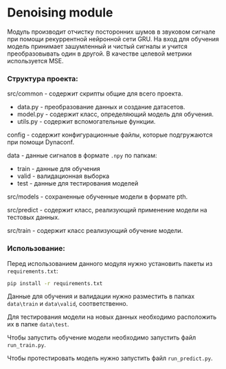 # Denoising module

Модуль производит отчистку посторонних шумов в звуковом сигнале при помощи рекуррентной нейронной сети GRU. На вход для обучения модель принимает зашумленный и чистый сигналы и учится преобразовывать один в другой. В качестве целевой метрики используется MSE.

### Структура проекта:
src/common - содержит скрипты общие для всего проекта.
* data.py - преобразование данных и создание датасетов.
* model.py - содержит класс, определяющий модель для обучения.
* utils.py - содержит вспомогательные функции.

config - содержит конфигурационные файлы, которые подгружаются при помощи Dynaconf.

data - данные сигналов в формате ```.npy``` по папкам:
* train - данные для обучения
* valid - валидационная выборка
* test - данные для тестирования моделей

src/models - сохраненные обученные модели в формате pth. 

src/predict - содержит класс, реализующий применение модели на тестовых данных. 

src/train - содержит класс реализующий обучение модели.


### Использование:
Перед использованием данного модуля нужно установить пакеты из ```requirements.txt```:

```bash 
pip install -r requirements.txt
```

Данные для обучения и валидации нужно разместить в папках ```data\train``` и  ```data\valid```, соответственно.

Для тестирования модели на новых данных необходимо расположить их в папке ```data\test```.

Чтобы запустить обучение модели необходимо запустить файл ```run_train.py```.

Чтобы протестировать модель нужно запустить файл ```run_predict.py```.
